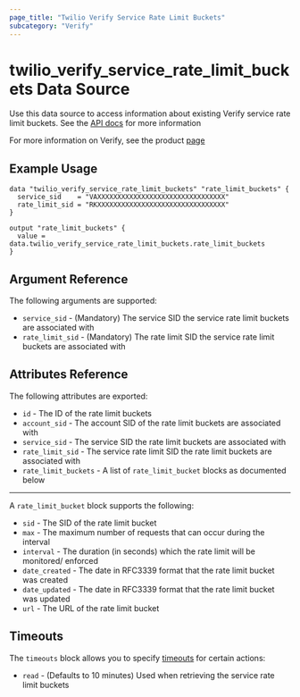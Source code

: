 ```yaml
---
page_title: "Twilio Verify Service Rate Limit Buckets"
subcategory: "Verify"
---
```


# twilio_verify_service_rate_limit_buckets Data Source

Use this data source to access information about existing Verify service rate limit buckets. See the [API docs](https://www.twilio.com/docs/verify/api/service-rate-limit-buckets) for more information

For more information on Verify, see the product [page](https://www.twilio.com/verify)

## Example Usage

```hcl
data "twilio_verify_service_rate_limit_buckets" "rate_limit_buckets" {
  service_sid    = "VAXXXXXXXXXXXXXXXXXXXXXXXXXXXXXXXX"
  rate_limit_sid = "RKXXXXXXXXXXXXXXXXXXXXXXXXXXXXXXXX"
}

output "rate_limit_buckets" {
  value = data.twilio_verify_service_rate_limit_buckets.rate_limit_buckets
}
```

## Argument Reference

The following arguments are supported:

- `service_sid` - (Mandatory) The service SID the service rate limit buckets are associated with
- `rate_limit_sid` - (Mandatory) The rate limit SID the service rate limit buckets are associated with

## Attributes Reference

The following attributes are exported:

- `id` - The ID of the rate limit buckets
- `account_sid` - The account SID of the rate limit buckets are associated with
- `service_sid` - The service SID the rate limit buckets are associated with
- `rate_limit_sid` - The service rate limit SID the rate limit buckets are associated with
- `rate_limit_buckets` - A list of `rate_limit_bucket` blocks as documented below

---

A `rate_limit_bucket` block supports the following:

- `sid` - The SID of the rate limit bucket
- `max` - The maximum number of requests that can occur during the interval
- `interval` - The duration (in seconds) which the rate limit will be monitored/ enforced
- `date_created` - The date in RFC3339 format that the rate limit bucket was created
- `date_updated` - The date in RFC3339 format that the rate limit bucket was updated
- `url` - The URL of the rate limit bucket

## Timeouts

The `timeouts` block allows you to specify [timeouts](https://www.terraform.io/docs/configuration/resources.html#timeouts) for certain actions:

- `read` - (Defaults to 10 minutes) Used when retrieving the service rate limit buckets
